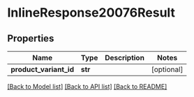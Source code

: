 # InlineResponse20076Result

## Properties
Name | Type | Description | Notes
------------ | ------------- | ------------- | -------------
**product_variant_id** | **str** |  | [optional] 

[[Back to Model list]](../README.md#documentation-for-models) [[Back to API list]](../README.md#documentation-for-api-endpoints) [[Back to README]](../README.md)


